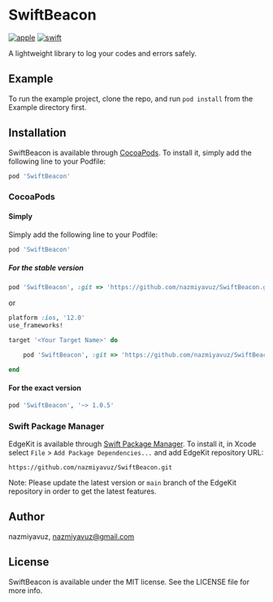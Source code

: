 # SwiftBeacon

[![apple](https://img.shields.io/badge/platform-iOS-181717?style=plastic&logo=apple&color=lightgray)](https://developer.apple.com/)
[![swift](https://img.shields.io/badge/swift-6.0-181717?style=plastic&logo=swift&color=orange)](https://developer.apple.com/swift/)

A lightweight library to log your codes and errors safely.

## Example

To run the example project, clone the repo, and run `pod install` from the Example directory first.

## Installation

SwiftBeacon is available through [CocoaPods](https://cocoapods.org). To install
it, simply add the following line to your Podfile:

```ruby
pod 'SwiftBeacon'
```

### CocoaPods

#### Simply

Simply add the following line to your Podfile:

```ruby
pod 'SwiftBeacon'
```

##### For the stable version

```ruby
pod 'SwiftBeacon', :git => 'https://github.com/nazmiyavuz/SwiftBeacon.git', :branch => 'main'
```

or

```ruby
platform :ios, '12.0'
use_frameworks!

target '<Your Target Name>' do

    pod 'SwiftBeacon', :git => 'https://github.com/nazmiyavuz/SwiftBeacon.git', :branch => 'main'

end
```

#### For the exact version

```ruby
pod 'SwiftBeacon', '~> 1.0.5'
```

### Swift Package Manager

EdgeKit is available through [Swift Package Manager](https://swift.org/package-manager/). To install
it, in Xcode select `File` > `Add Package Dependencies...` and add EdgeKit repository URL:

```url
https://github.com/nazmiyavuz/SwiftBeacon.git
```

Note: Please update the latest version or `main` branch of the EdgeKit repository in order to get the latest features.

## Author

nazmiyavuz, nazmiyavuz@gmail.com

## License

SwiftBeacon is available under the MIT license. See the LICENSE file for more info.
